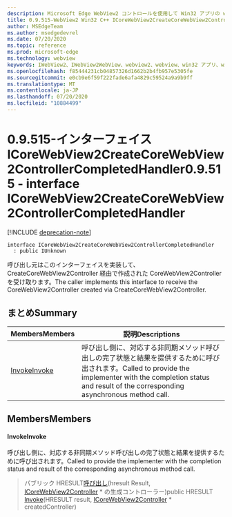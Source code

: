 ```yaml
---
description: Microsoft Edge WebView2 コントロールを使用して Win32 アプリの web コンテンツをホストする
title: 0.9.515-WebView2 Win32 C++ ICoreWebView2CreateCoreWebView2ControllerCompletedHandler
author: MSEdgeTeam
ms.author: msedgedevrel
ms.date: 07/20/2020
ms.topic: reference
ms.prod: microsoft-edge
ms.technology: webview
keywords: IWebView2、IWebView2WebView、webview2、webview、win32 アプリ、win32、edge、ICoreWebView2、ICoreWebView2Controller、browser control、edge html
ms.openlocfilehash: f85444231cb04857326d1662b2b4fb957e5305fe
ms.sourcegitcommit: e0cb9e6f59f222fade6afa4829c59524a9a9b9ff
ms.translationtype: MT
ms.contentlocale: ja-JP
ms.lasthandoff: 07/20/2020
ms.locfileid: "10884499"
---
```

# <span data-ttu-id="19d5c-104">0.9.515-インターフェイス ICoreWebView2CreateCoreWebView2ControllerCompletedHandler</span><span class="sxs-lookup"><span data-stu-id="19d5c-104">0.9.515 - interface ICoreWebView2CreateCoreWebView2ControllerCompletedHandler</span></span> 

[!INCLUDE [deprecation-note](../../includes/deprecation-note.md)]

```
interface ICoreWebView2CreateCoreWebView2ControllerCompletedHandler
  : public IUnknown
```

<span data-ttu-id="19d5c-105">呼び出し元はこのインターフェイスを実装して、CreateCoreWebView2Controller 経由で作成された CoreWebView2Controller を受け取ります。</span><span class="sxs-lookup"><span data-stu-id="19d5c-105">The caller implements this interface to receive the CoreWebView2Controller created via CreateCoreWebView2Controller.</span></span>

## <span data-ttu-id="19d5c-106">まとめ</span><span class="sxs-lookup"><span data-stu-id="19d5c-106">Summary</span></span>

 <span data-ttu-id="19d5c-107">Members</span><span class="sxs-lookup"><span data-stu-id="19d5c-107">Members</span></span>                        | <span data-ttu-id="19d5c-108">説明</span><span class="sxs-lookup"><span data-stu-id="19d5c-108">Descriptions</span></span>
--------------------------------|---------------------------------------------
[<span data-ttu-id="19d5c-109">Invoke</span><span class="sxs-lookup"><span data-stu-id="19d5c-109">Invoke</span></span>](#invoke) | <span data-ttu-id="19d5c-110">呼び出し側に、対応する非同期メソッド呼び出しの完了状態と結果を提供するために呼び出されます。</span><span class="sxs-lookup"><span data-stu-id="19d5c-110">Called to provide the implementer with the completion status and result of the corresponding asynchronous method call.</span></span>

## <span data-ttu-id="19d5c-111">Members</span><span class="sxs-lookup"><span data-stu-id="19d5c-111">Members</span></span>

#### <span data-ttu-id="19d5c-112">Invoke</span><span class="sxs-lookup"><span data-stu-id="19d5c-112">Invoke</span></span> 

<span data-ttu-id="19d5c-113">呼び出し側に、対応する非同期メソッド呼び出しの完了状態と結果を提供するために呼び出されます。</span><span class="sxs-lookup"><span data-stu-id="19d5c-113">Called to provide the implementer with the completion status and result of the corresponding asynchronous method call.</span></span>

> <span data-ttu-id="19d5c-114">パブリック HRESULT[呼び出し](#invoke)(hresult Result, [ICoreWebView2Controller](icorewebview2controller.md) \* の生成コントローラー)</span><span class="sxs-lookup"><span data-stu-id="19d5c-114">public HRESULT [Invoke](#invoke)(HRESULT result, [ICoreWebView2Controller](icorewebview2controller.md) \* createdController)</span></span>

